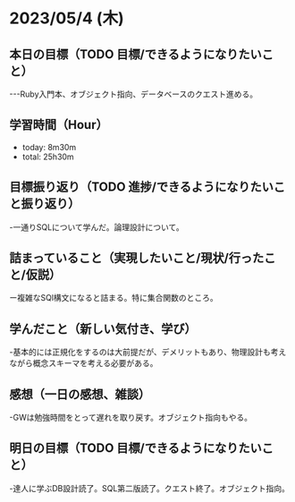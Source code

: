 # 2023/05/4 (木)

## 本日の目標（TODO 目標/できるようになりたいこと）

---Ruby入門本、オブジェクト指向、データベースのクエスト進める。

## 学習時間（Hour）

- today: 8m30m
- total: 25h30m

## 目標振り返り（TODO 進捗/できるようになりたいこと振り返り）

-一通りSQLについて学んだ。論理設計について。

## 詰まっていること（実現したいこと/現状/行ったこと/仮説）

ー複雑なSQl構文になると詰まる。特に集合関数のところ。

## 学んだこと（新しい気付き、学び）

-基本的には正規化をするのは大前提だが、デメリットもあり、物理設計も考えながら概念スキーマを考える必要がある。

## 感想（一日の感想、雑談）

-GWは勉強時間をとって遅れを取り戻す。オブジェクト指向もやる。

## 明日の目標（TODO 目標/できるようになりたいこと）

-達人に学ぶDB設計読了。SQL第二版読了。クエスト終了。オブジェクト指向。